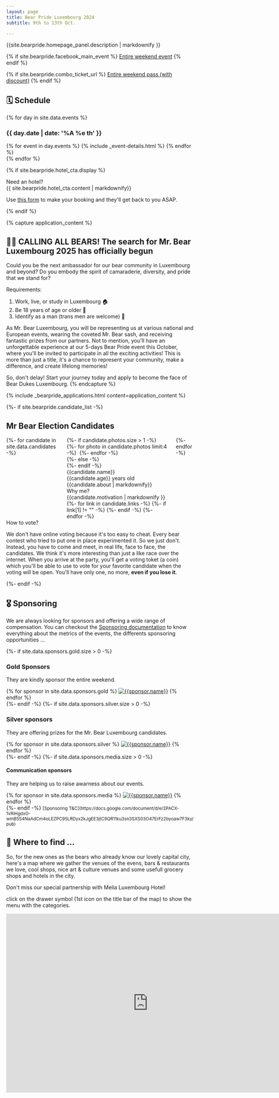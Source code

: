 ```yaml
---
layout: page
title: Bear Pride Luxembourg 2024
subtitle: 9th to 13th Oct.

---
```

{{site.bearpride.homepage_panel.description | markdownify }}

{% if site.bearpride.facebook_main_event %}
<a href="{{site.bearpride.facebook_main_event}}" class="ui facebook button"><i class="facebook icon"></i> Entire weekend event</a>
{% endif %}

{% if site.bearpride.combo_ticket_url %}
<a href="{{site.bearpride.combo_ticket_url}}" class="ui brown button"><i class="ticket alternate  icon"></i> Entire weekend pass (with discount)</a>
{% endif %}


## 🗓️ Schedule

<div class="ui stackable three column grid">
<!-- iterate through all the days of the schedule and display one column per day, with all events of this day in it. -->
{% for day in site.data.events %}
<div class="column">
  <h3>{{ day.date | date: '%A %e th'  }}</h3>
  {% for event in day.events %}
  {% include _event-details.html %}
  {% endfor %}
</div>
{% endfor %}
</div>

{% if site.bearpride.hotel_cta.display %}
<div class="ui floating message">
  <div class="header"><i class="icon hotel"></i> Need an hotel?</div>
  {{ site.bearpride.hotel_cta.content | markdownify}}
  <p>Use <a href="{{site.bearpride.hotel_cta.url}}">this form</a> to make your booking and they'll get back to you ASAP.
  </p>
</div>
{% endif %}


{% capture application_content %}
## 🐻👑 CALLING ALL BEARS! The search for Mr. Bear Luxembourg 2025 has officially begun

Could you be the next ambassador for our bear community in Luxembourg and beyond? Do you embody the spirit of camaraderie, diversity, and pride that we stand for?

Requirements:

1. Work, live, or study in Luxembourg 🏠
2. Be 18 years of age or older 🎂
3. Identify as a man (trans men are welcome) 🌈

As Mr. Bear Luxembourg, you will be representing us at various national and European events, wearing the coveted Mr. Bear sash, and receiving fantastic prizes from our partners. Not to mention, you'll have an unforgettable experience at our 5-days Bear Pride event this October, where you'll be invited to participate in all the exciting activities!
This is more than just a title, it's a chance to represent your community, make a difference, and create lifelong memories!

So, don't delay! Start your journey today and apply to become the face of Bear Dukes Luxembourg.
{% endcapture %}

{% include _bearpride_applications.html content=application_content %}

{%- if site.bearpride.candidate_list -%}

## Mr Bear Election Candidates

<div class="ui stackable three columns grid">
  {%- for candidate in site.data.candidates -%}
  <div class="column">
    <div class="ui fluid card">
    {%- if candidate.photos.size > 1 -%}
      <div class="ui slide masked reveal image">
        {%- for photo in candidate.photos limit:4 -%}
        <img src="{{ photo | prepend: site.url }}?nf_resize=smartcrop&w=480&h=603" alt="" class="{% if forloop.first %}visible content{% else %}hidden content{% endif %}">
      {%- endfor -%}
      </div>
    {%- else -%}
      <div class="image">
        <img src="{{candidate.photos.first | prepend: site.url}}?nf_resize=smartcrop&w=480&h=603" alt="" class="visible content">
      </div>
    {%- endif -%}
      <div class="content">
        <div class="header">{{candidate.name}}</div>
        <div class="meta">{{candidate.age}} years old</div>
        <div class="description">{{candidate.about | markdownify}}</div>
        <div class="ui horizontal divider">Why me?</div>
        <div class="description">{{candidate.motivation | markdownify }}</div>
      </div>
      <div class="extra content">
      {%- for link in candidate.links -%}
        {%- if link[1] != "" -%}
        <a href="{{link[1]}}" title="Checkout their {{link[0]}}"><i class="{{link[0]}} icon"></i></a>
        {%- endif -%}
      {%- endfor -%}
      </div>
    </div>
  </div>
  {%- endfor -%}
</div>


<div class="ui message info">
<div class="header">How to vote?</div>
<p>We don't have online voting because it's too easy to cheat. Every bear contest who tried to put one in place experimented it. So we just don't.<br>
Instead, you have to come and meet, in real life, face to face, the candidates. We think it's more interesting than just a like race over the internet. When you arrive at the party, you'll get a voting toket (a coin) which you'll be able to use to vote for your favorite candidate when the voting will be open. You'll have only one, no more, <strong>even if you lose it</strong>.</p>
</div>
{%- endif -%}

## 🎖️ Sponsoring

<div class="ui message">
We are always looking for sponsors and offering a wide range of compensation. You can checkout the <a href="https://docs.google.com/document/d/e/2PACX-1vQJip54iVy5ryeDAR_27EH07-7hl0aUwIReRTd1Er0H7XNZhpztbgDvcnUJ3OLxNnvq-OxXTm6JtjRf/pub" title="Sponsoring documentation">Sponsoring documentation</a> to know everything about the metrics of the events, the differents sponsoring opportunities ...
</div>

{%- if site.data.sponsors.gold.size > 0 -%}

### Gold Sponsors

They are kindly sponsor the entire weekend.

<div class="ui medium rounded images">
{% for sponsor in site.data.sponsors.gold %}
<a href="{{sponsor.url}}" title="{{sponsor.title}}"><img src="{{sponsor.image}}" alt="{{sponsor.name}}" class="ui image"></a>
{% endfor %}
</div>
{%- endif -%}
{%- if site.data.sponsors.silver.size > 0 -%}

### Silver sponsors

They are offering prizes for the Mr. Bear Luxembourg candidates.

<div class="ui tiny images">
{% for sponsor in site.data.sponsors.silver %}
<a href="{{sponsor.url}}" title="{{sponsor.title}}"><img src="{{sponsor.image}}" alt="{{sponsor.name}}" class="ui image"></a>
{% endfor %}
</div>
{%- endif -%}
{%- if site.data.sponsors.media.size > 0 -%}

#### Communication sponsors

They are helping us to raise awarness about our events.

<div class="ui mini images">
{% for sponsor in site.data.sponsors.media %}
<a href="{{sponsor.url}}" title="{{sponsor.title}}"><img src="{{sponsor.image}}" alt="{{sponsor.name}}" class="ui image"></a>
{% endfor %}

</div>
{%- endif -%}
<small>[Sponsoring T&C](https://docs.google.com/document/d/e/2PACX-1vRiHgdxO-wmB5S4NaAdCm4oLEZPC95LRDyx2kJgEE3jtC9QR11ku3sn3SXS03O47ErFz2byoaw7F3ky/pub)</small>

## 📍 Where to find ...

So, for the new ones as the bears who already know our lovely capital city, here's a map where we gather the venues of the evens, bars & restaurants we love, cool shops, nice art & culture venues and some usefull grocery shops and hotels in the city.

Don't miss our special partnership with Melia Luxembourg Hotel!

<i class="info circle blue icon"></i>click on the drawer symbol (1st icon on the title bar of the map) to show the menu with the categories.

<iframe src="https://www.google.com/maps/d/u/1/embed?mid=1Y5-12S01_kVDaGj8hVwH4rOFlIORfDgS" width="760" height="480" style="border:none"></iframe>
